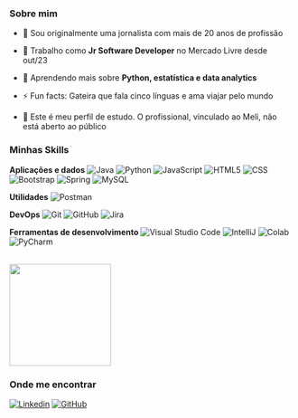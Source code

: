 <h3>Sobre mim</h3>

- 💬 Sou originalmente uma jornalista com mais de 20 anos de profissão

- 💼 Trabalho como **Jr Software Developer** no Mercado Livre desde out/23

- 🌱 Aprendendo mais sobre **Python, estatística e data analytics**

- ⚡ Fun facts: Gateira que fala cinco línguas e ama viajar pelo mundo
  
-  🤔 Este é meu perfil de estudo. O profissional, vinculado ao Meli, não está aberto ao público

<h3>Minhas Skills</h3>

**Aplicações e dados**
![Java](https://img.shields.io/badge/-Java-333333?style=flat&logo=Java&logoColor=007396)
![Python](https://img.shields.io/badge/Python-3776AB?style=flat&logo=python&logoColor=white)
![JavaScript](https://img.shields.io/badge/-JavaScript-333333?style=flat&logo=javascript)
![HTML5](https://img.shields.io/badge/-HTML5-333333?style=flat&logo=HTML5)
![CSS](https://img.shields.io/badge/-CSS-333333?style=flat&logo=CSS3&logoColor=1572B6)
![Bootstrap](https://img.shields.io/badge/Bootstrap-563D7C?style=flat&logo=bootstrap&logoColor=white)
![Spring](https://img.shields.io/badge/Spring-6DB33F?style=flat&logo=spring&logoColor=white)
![MySQL](https://img.shields.io/badge/-MySQL-333333?style=flat&logo=mysql)

**Utilidades**
![Postman](https://img.shields.io/badge/-Postman-333333?style=flat&logo=postman)

**DevOps**
![Git](https://img.shields.io/badge/-Git-333333?style=flat&logo=git)
![GitHub](https://img.shields.io/badge/-GitHub-333333?style=flat&logo=github)
![Jira](https://img.shields.io/badge/Jira-0052CC?style=flat&logo=Jira&logoColor=white)

**Ferramentas de desenvolvimento**
![Visual Studio Code](https://img.shields.io/badge/-Visual%20Studio%20Code-333333?style=flat&logo=visual-studio-code&logoColor=007ACC)
![IntelliJ](https://img.shields.io/badge/IntelliJ_IDEA-000000.svg?style=flat&logo=intellij-idea&logoColor=white)
![Colab](https://img.shields.io/badge/Colab-F9AB00?style=flat&logo=googlecolab&color=525252)
![PyCharm](https://img.shields.io/badge/PyCharm-000000.svg?&style=flat&logo=PyCharm&logoColor=white)

<br/>

<a href="https://github.com/cvilanova76" title="Perfil da Carol">
  <img height="180em" src="https://github-readme-stats.vercel.app/api?username=cvilanova76&theme=dracula&show_icons=true" />
</a>

<h3>Onde me encontrar</h3>

[![Linkedin](https://img.shields.io/badge/-carolinavilanova-blue?style=flat-square&logo=Linkedin&logoColor=white&link=https://www.linkedin.com/in/carolinavilanova)](https://www.linkedin.com/in/carolinavilanova/)
[![GitHub](https://img.shields.io/github/followers/cvilanova76?label=follow&style=social)](https://github.com/cvilanova76)

<!--
**cvilanova76/cvilanova76** is a ✨ _special_ ✨ repository because its `README.md` (this file) appears on your GitHub profile.

Here are some ideas to get you started:

- 🔭 I’m currently working on ...
- 🌱 I’m currently learning ...
- 👯 I’m looking to collaborate on ...
- 🤔 I’m looking for help with ...
- 💬 Ask me about ...
- 📫 How to reach me: ...
- 😄 Pronouns: ...
- ⚡ Fun fact: ...
-->
